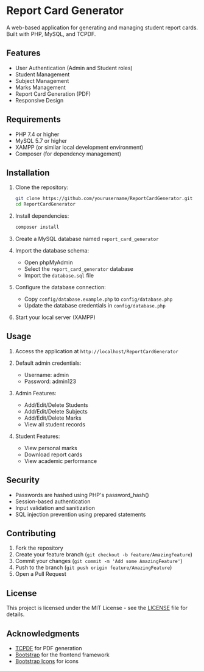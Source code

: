 # Report Card Generator

A web-based application for generating and managing student report cards. Built with PHP, MySQL, and TCPDF.

## Features

- User Authentication (Admin and Student roles)
- Student Management
- Subject Management
- Marks Management
- Report Card Generation (PDF)
- Responsive Design

## Requirements

- PHP 7.4 or higher
- MySQL 5.7 or higher
- XAMPP (or similar local development environment)
- Composer (for dependency management)

## Installation

1. Clone the repository:
   ```bash
   git clone https://github.com/yourusername/ReportCardGenerator.git
   cd ReportCardGenerator
   ```

2. Install dependencies:
   ```bash
   composer install
   ```

3. Create a MySQL database named `report_card_generator`

4. Import the database schema:
   - Open phpMyAdmin
   - Select the `report_card_generator` database
   - Import the `database.sql` file

5. Configure the database connection:
   - Copy `config/database.example.php` to `config/database.php`
   - Update the database credentials in `config/database.php`

6. Start your local server (XAMPP)

## Usage

1. Access the application at `http://localhost/ReportCardGenerator`

2. Default admin credentials:
   - Username: admin
   - Password: admin123

3. Admin Features:
   - Add/Edit/Delete Students
   - Add/Edit/Delete Subjects
   - Add/Edit/Delete Marks
   - View all student records

4. Student Features:
   - View personal marks
   - Download report cards
   - View academic performance

## Security

- Passwords are hashed using PHP's password_hash()
- Session-based authentication
- Input validation and sanitization
- SQL injection prevention using prepared statements

## Contributing

1. Fork the repository
2. Create your feature branch (`git checkout -b feature/AmazingFeature`)
3. Commit your changes (`git commit -m 'Add some AmazingFeature'`)
4. Push to the branch (`git push origin feature/AmazingFeature`)
5. Open a Pull Request

## License

This project is licensed under the MIT License - see the [LICENSE](LICENSE) file for details.

## Acknowledgments

- [TCPDF](https://github.com/tecnickcom/TCPDF) for PDF generation
- [Bootstrap](https://getbootstrap.com/) for the frontend framework
- [Bootstrap Icons](https://icons.getbootstrap.com/) for icons 